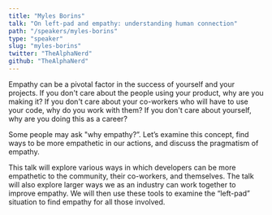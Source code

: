 ```yaml
---
title: "Myles Borins"
talk: "On left-pad and empathy: understanding human connection"
path: "/speakers/myles-borins"
type: "speaker"
slug: "myles-borins"
twitter: "TheAlphaNerd"
github: "TheAlphaNerd"
---
```


Empathy can be a pivotal factor in the success of yourself and your projects. If you don't care about the people using your product, why are you making it? If you don't care about your co-workers who will have to use your code, why do you work with them? If you don't care about yourself, why are you doing this as a career?

Some people may ask "why empathy?”. Let’s examine this concept, find ways to be more empathetic in our actions, and discuss the pragmatism of empathy.

This talk will explore various ways in which developers can be more empathetic to the community, their co-workers, and themselves. The talk will also explore larger ways we as an industry can work together to improve empathy. We will then use these tools to examine the “left-pad” situation to find empathy for all those involved.
